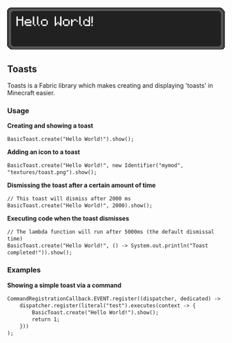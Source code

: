 ![image](.github/images/image.png)

## Toasts

Toasts is a Fabric library which makes creating and displaying 'toasts' in Minecraft easier.

### Usage

**Creating and showing a toast**

```
BasicToast.create("Hello World!").show();
```

**Adding an icon to a toast**

```
BasicToast.create("Hello World!", new Identifier("mymod", "textures/toast.png").show();
```

**Dismissing the toast after a certain amount of time**

```
// This toast will dismiss after 2000 ms
BasicToast.create("Hello World!", 2000).show();
```

**Executing code when the toast dismisses**

```
// The lambda function will run after 5000ms (the default dismissal time)
BasicToast.create("Hello World!", () -> System.out.println("Toast completed!")).show();
```

### Examples

**Showing a simple toast via a command**

```
CommandRegistrationCallback.EVENT.register((dispatcher, dedicated) ->
    dispatcher.register(literal("test").executes(context -> {
        BasicToast.create("Hello World!").show();
        return 1;
    }))
);
```
